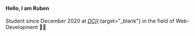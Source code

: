 #### Hello, I am Ruben

Student since December 2020 at [*DCI*](https://digitalcareerinstitute.org/courses/web-development-course){:target="_blank"} in the field of Web-Development 🧑‍💻
